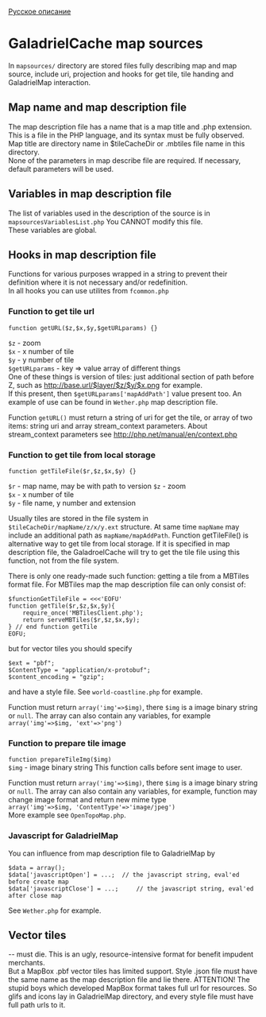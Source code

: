 [Русское описание](mapsources/mapsources.ru-RU.md)  
# GaladrielCache map sources
In `mapsources/` directory are stored files fully describing map and map source, include uri, projection and hooks for get tile, tile handing and GaladrielMap interaction.

## Map name and map description file
The map description file has a name that is a map title and .php extension. This is a file in the PHP language, and its syntax must be fully observed.  
Map title are directory name in $tileCacheDir or .mbtiles file name in this directory.  
None of the parameters in map describe file are required. If necessary, default parameters will be used.

## Variables in map description file
The list of variables used in the description of the source is in `mapsourcesVariablesList.php`
You CANNOT modify this file.  
These variables are global.

## Hooks in map description file
Functions for various purposes wrapped in a string to prevent their definition where it is not necessary and/or redefinition.  
In all hooks you can use utilites from `fcommon.php`

### Function to get tile url
```
function getURL($z,$x,$y,$getURLparams) {}
```
`$z` - zoom  
`$x` - x number of tile  
`$y` - y number of tile  
`$getURLparams` - key => value array of different things  
One of these things is version of tiles: just additional section of path before Z, such as http://base.url/$layer/$z/$y/$x.png for example.  
If this present, then `$getURLparams['mapAddPath']` value present too. An example of use can be found in `Wether.php` map description file.

Function `getURL()` must return a string of uri for get the tile, or array of two items: string uri and array stream_context parameters.
About stream_context parameters see http://php.net/manual/en/context.php

### Function to get tile from local storage
```
function getTileFile($r,$z,$x,$y) {}
```
`$r` - map name, may be with path to version
`$z` - zoom  
`$x` - x number of tile  
`$y` - file name, y number and extension  

Usually tiles are stored in the file system in `$tileCacheDir/mapName/z/x/y.ext` structure. At same time `mapName` may include an additional path as  `mapName/mapAddPath`.
Function getTileFile() is alternative way to get tile from local storage. If it is specified in map description file, the GaladroelCache will try to get the tile file using this function, not from the file system.

There is only one ready-made such function: getting a tile from a MBTiles format file. For MBTiles map the map description file can only consist of:
```
$functionGetTileFile = <<<'EOFU'
function getTile($r,$z,$x,$y){
	require_once('MBTilesClient.php');
	return serveMBTiles($r,$z,$x,$y);
} // end function getTile
EOFU;
```
but for vector tiles you should specify  
```
$ext = "pbf";  
$ContentType = "application/x-protobuf";
$content_encoding = "gzip";
```
and have a style file.
See `world-coastline.php` for example.

Function must return `array('img'=>$img)`, there `$img` is a image binary string or `null`. The array can also contain any variables, for example  
`array('img'=>$img, 'ext'=>'png')`

### Function to prepare tile image
`function prepareTileImg($img)`  
`$img` - image binary string
This function calls before sent image to user.

Function must return `array('img'=>$img)`, there `$img` is a image binary string or `null`. The array can also contain any variables, for example, function may change image format and return new mime type  
`array('img'=>$img, 'ContentType'=>'image/jpeg')`  
More example see `OpenTopoMap.php`.

### Javascript for GaladrielMap
You can influence from map description file to GaladrielMap by
```
$data = array();
$data['javascriptOpen'] = ...; 	// the javascript string, eval'ed before create map
$data['javascriptClose'] = ...; 	// the javascript string, eval'ed after close map
```
See `Wether.php` for example.

## Vector tiles
-- must die. This is an ugly, resource-intensive format for benefit impudent merchants.  
But a MapBox .pbf vector tiles has limited support. Style .json file must have the same name as the map description file and lie there.
ATTENTION! The stupid boys which developed MapBox format takes full url for resources. So glifs and icons lay in GaladrielMap directory, and every style file must have full path urls to it.

